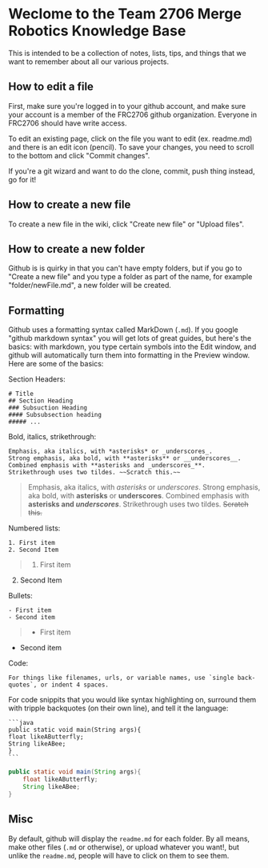 # Weclome to the Team 2706 Merge Robotics Knowledge Base

This is intended to be a collection of notes, lists, tips, and things that we want to remember about all our various projects.

## How to edit a file

First, make sure you're logged in to your github account, and make sure your account is a member of the FRC2706 github organization. Everyone in FRC2706 should have write access.

To edit an existing page, click on the file you want to edit (ex. readme.md) and there is an edit icon (pencil). To save your changes, you need to scroll to the bottom and click "Commit changes".

If you're a git wizard and want to do the clone, commit, push thing instead, go for it!

## How to create a new file

To create a new file in the wiki, click "Create new file" or "Upload files".

## How to create a new folder

Github is is quirky in that you can't have empty folders, but if you go to "Create a new file" and you type a folder as part of the name, for example "folder/newFile.md", a new folder will be created.

## Formatting

Github uses a formatting syntax called MarkDown (`.md`). If you google "github markdown syntax" you will get lots of great guides, but here's the basics: with markdown, you type certain symbols into the Edit window, and github will automatically turn them into formatting in the Preview window. Here are some of the basics:

Section Headers:

    # Title
    ## Section Heading
    ### Subsuction Heading
    #### Subsubsection heading
    ##### ...
    
Bold, italics, strikethrough:

    Emphasis, aka italics, with *asterisks* or _underscores_.
    Strong emphasis, aka bold, with **asterisks** or __underscores__.
    Combined emphasis with **asterisks and _underscores_**.
    Strikethrough uses two tildes. ~~Scratch this.~~
       
>Emphasis, aka italics, with *asterisks* or _underscores_.
Strong emphasis, aka bold, with **asterisks** or __underscores__.
Combined emphasis with **asterisks and _underscores_**.
Strikethrough uses two tildes. ~~Scratch this.~~
    
    
Numbered lists:

    1. First item
    2. Second Item
    
> 1. First item
2. Second Item

Bullets:

    - First item
    - Second item
       
>- First item
- Second item

Code:

    For things like filenames, urls, or variable names, use `single back-quotes`, or indent 4 spaces.
    
For code snippits that you would like syntax highlighting on, surround them with tripple backquotes (on their own line), and tell it the language:

    ```java
    public static void main(String args){
    float likeAButterfly;
    String likeABee;
    }
    ```
    
```java
public static void main(String args){
    float likeAButterfly;
    String likeABee;
}
```

## Misc

By default, github will display the `readme.md` for each folder. By all means, make other files (`.md` or otherwise), or upload whatever you want!, but unlike the `readme.md`, people will have to click on them to see them.
